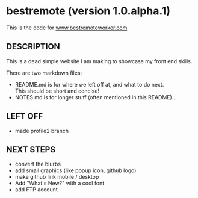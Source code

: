 # bestremote (version 1.0.alpha.1)
This is the code for www.bestremoteworker.com

## DESCRIPTION
This is a dead simple website I am making to showcase my front end skills.

There are two markdown files:  
* README.md is for where we left off at, and what to do next.  
  This should be short and concise!
* NOTES.md is for longer stuff (often mentioned in this README)...

## LEFT OFF
* made profile2 branch

## NEXT STEPS
* convert the blurbs
* add small graphics (like popup icon, github logo)
* make github link mobile / desktop
* Add "What's New?" with a cool font
* add FTP account 
